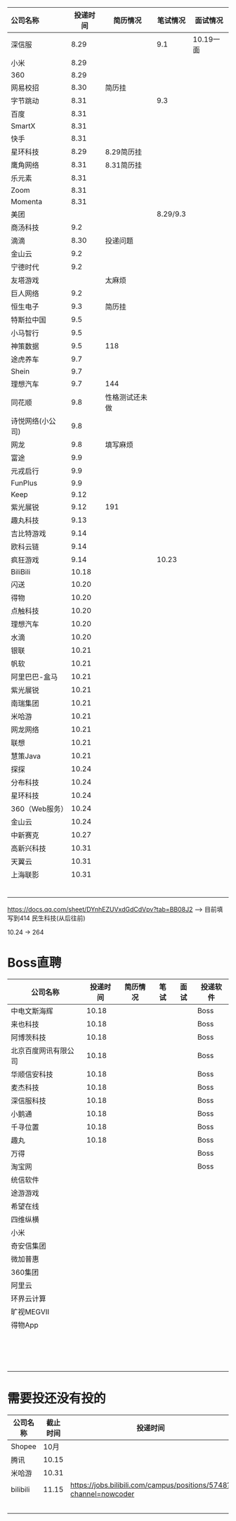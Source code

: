 | 公司名称         | 投递时间 | 简历情况       | 笔试情况 | 面试情况  |
| :--------------- | -------- | -------------- | -------- | --------- |
| 深信服           | 8.29     |                | 9.1      | 10.19一面 |
| 小米             | 8.29     |                |          |           |
| 360              | 8.29     |                |          |           |
| 网易校招         | 8.30     | 简历挂         |          |           |
| 字节跳动         | 8.31     |                | 9.3      |           |
| 百度             | 8.31     |                |          |           |
| SmartX           | 8.31     |                |          |           |
| 快手             | 8.31     |                |          |           |
| 星环科技         | 8.29     | 8.29简历挂     |          |           |
| 鹰角网络         | 8.31     | 8.31简历挂     |          |           |
| 乐元素           | 8.31     |                |          |           |
| Zoom             | 8.31     |                |          |           |
| Momenta          | 8.31     |                |          |           |
| 美团             |          |                | 8.29/9.3 |           |
| 商汤科技         | 9.2      |                |          |           |
| 滴滴             | 8.30     | 投递问题       |          |           |
| 金山云           | 9.2      |                |          |           |
| 宁德时代         | 9.2      |                |          |           |
| 友塔游戏         |          | 太麻烦         |          |           |
| 巨人网络         | 9.2      |                |          |           |
| 恒生电子         | 9.3      | 简历挂         |          |           |
| 特斯拉中国       | 9.5      |                |          |           |
| 小马智行         | 9.5      |                |          |           |
| 神策数据         | 9.5      | 118            |          |           |
| 途虎养车         | 9.7      |                |          |           |
| Shein            | 9.7      |                |          |           |
| 理想汽车         | 9.7      | 144            |          |           |
| 同花顺           | 9.8      | 性格测试还未做 |          |           |
| 诗悦网络(小公司) | 9.8      |                |          |           |
| 网龙             | 9.8      | 填写麻烦       |          |           |
| 富途             | 9.9      |                |          |           |
| 元戎启行         | 9.9      |                |          |           |
| FunPlus          | 9.9      |                |          |           |
| Keep             | 9.12     |                |          |           |
| 紫光展锐         | 9.12     | 191            |          |           |
| 趣丸科技         | 9.13     |                |          |           |
| 吉比特游戏       | 9.14     |                |          |           |
| 欧科云链         | 9.14     |                |          |           |
| 疯狂游戏         | 9.14     |                | 10.23    |           |
| BiliBili         | 10.18    |                |          |           |
| 闪送             | 10.20    |                |          |           |
| 得物             | 10.20    |                |          |           |
| 点触科技         | 10.20    |                |          |           |
| 理想汽车         | 10.20    |                |          |           |
| 水滴             | 10.20    |                |          |           |
| 银联             | 10.21    |                |          |           |
| 帆软             | 10.21    |                |          |           |
| 阿里巴巴-盒马    | 10.21    |                |          |           |
| 紫光展锐         | 10.21    |                |          |           |
| 南瑞集团         | 10.21    |                |          |           |
| 米哈游           | 10.21    |                |          |           |
| 网龙网络         | 10.21    |                |          |           |
| 联想             | 10.21    |                |          |           |
| 慧策Java         | 10.21    |                |          |           |
| 探探             | 10.24    |                |          |           |
| 分布科技         | 10.24    |                |          |           |
| 星环科技         | 10.24    |                |          |           |
| 360（Web服务）   | 10.24    |                |          |           |
| 金山云           | 10.24    |                |          |           |
| 中新赛克         | 10.27    |                |          |           |
| 高新兴科技       | 10.31    |                |          |           |
| 天翼云           | 10.31    |                |          |           |
| 上海联影         | 10.31    |                |          |           |
|                  |          |                |          |           |
|                  |          |                |          |           |
|                  |          |                |          |           |
|                  |          |                |          |           |
|                  |          |                |          |           |
|                  |          |                |          |           |

https://docs.qq.com/sheet/DYnhEZUVxdGdCdVpv?tab=BB08J2  ——> 目前填写到414 民生科技(从后往前)

10.24 -> 264

# Boss直聘

| 公司名称             | 投递时间 | 简历情况 | 笔试 | 面试 | 投递软件 |
| -------------------- | -------- | -------- | ---- | ---- | -------- |
| 中电文斯海辉         | 10.18    |          |      |      | Boss     |
| 来也科技             | 10.18    |          |      |      | Boss     |
| 阿博茨科技           | 10.18    |          |      |      | Boss     |
| 北京百度网讯有限公司 | 10.18    |          |      |      | Boss     |
| 华顺信安科技         | 10.18    |          |      |      | Boss     |
| 麦杰科技             | 10.18    |          |      |      | Boss     |
| 深信服科技           | 10.18    |          |      |      | Boss     |
| 小鹅通               | 10.18    |          |      |      | Boss     |
| 千寻位置             | 10.18    |          |      |      | Boss     |
| 趣丸                 | 10.18    |          |      |      | Boss     |
| 万得                 |          |          |      |      | Boss     |
| 淘宝网               |          |          |      |      | Boss     |
| 统信软件             |          |          |      |      |          |
| 途游游戏             |          |          |      |      |          |
| 希望在线             |          |          |      |      |          |
| 四维纵横             |          |          |      |      |          |
| 小米                 |          |          |      |      |          |
| 奇安信集团           |          |          |      |      |          |
| 微加普惠             |          |          |      |      |          |
| 360集团              |          |          |      |      |          |
| 阿里云               |          |          |      |      |          |
| 环界云计算           |          |          |      |      |          |
| 旷视MEGVII           |          |          |      |      |          |
| 得物App              |          |          |      |      |          |
|                      |          |          |      |      |          |
|                      |          |          |      |      |          |
|                      |          |          |      |      |          |
|                      |          |          |      |      |          |
|                      |          |          |      |      |          |
|                      |          |          |      |      |          |
|                      |          |          |      |      |          |
|                      |          |          |      |      |          |
|                      |          |          |      |      |          |
|                      |          |          |      |      |          |
|                      |          |          |      |      |          |
|                      |          |          |      |      |          |
|                      |          |          |      |      |          |
|                      |          |          |      |      |          |
|                      |          |          |      |      |          |



# 需要投还没有投的



| 公司名称 | 截止时间 | 投递时间                                                     | 内推码  |
| -------- | -------- | ------------------------------------------------------------ | ------- |
| Shopee   | 10月     |                                                              | NTAGrn2 |
| 腾讯     | 10.15    |                                                              | GPC2VO  |
| 米哈游   | 10.31    |                                                              | ZK8ER   |
| bilibili | 11.15    | https://jobs.bilibili.com/campus/positions/5748?channel=nowcoder |         |
|          |          |                                                              |         |
|          |          |                                                              |         |
|          |          |                                                              |         |
|          |          |                                                              |         |
|          |          |                                                              |         |

